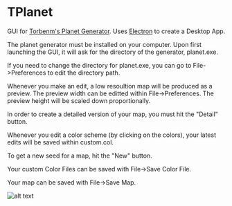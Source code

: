 # TPlanet
GUI for [Torbenm's Planet Generator](http://www.diku.dk/~torbenm/Planet/). Uses [Electron](https://electron.atom.io/) to create a Desktop App.

The planet generator must be installed on your computer. Upon first launching the GUI, it will ask for the directory of the generator, planet.exe.

If you need to change the directory for planet.exe, you can go to File->Preferences to edit the directory path.

Whenever you make an edit, a low resoultion map will be produced as a preview. The preview width can be editted within File->Preferences. The preview height will be scaled down proportionally.

In order to create a detailed version of your map, you must hit the "Detail" button.

Whenever you edit a color scheme (by clicking on the colors), your latest edits will be saved within custom.col.

To get a new seed for a map, hit the "New" button.

Your custom Color Files can be saved with File->Save Color File.

Your map can be saved with File->Save Map.

![alt text](http://i.imgur.com/eTZRaKi.png)
